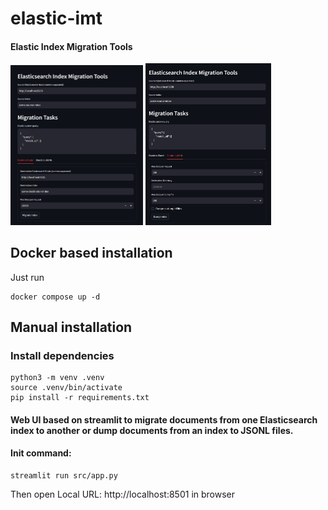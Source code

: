 # elastic-imt
#### Elastic Index Migration Tools


<img src="/imgs/indexer.jpg?raw=true" alt="Indexer" title="Indexer" width="42%" height="42%"> <img src="/imgs/dumper.jpg?raw=true" alt="JSONL Dumper" title="JSONL Dumper" width="40%" height="40%">

## Docker based installation
Just run
```
docker compose up -d
```

## Manual installation

### Install dependencies
```
python3 -m venv .venv
source .venv/bin/activate
pip install -r requirements.txt
```

#### Web UI based on streamlit to migrate documents from one Elasticsearch index to another or dump documents from an index to JSONL files.
#### Init command:

```
streamlit run src/app.py
```
Then open Local URL: http://localhost:8501 in browser
